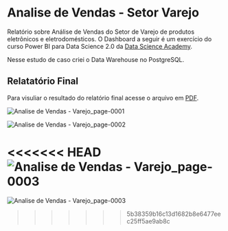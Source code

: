 # Analise de Vendas - Setor Varejo

Relatório sobre Análise de Vendas do Setor de Varejo de produtos eletrônicos e eletrodomésticos.
O Dashboard a seguir é um exercício do curso Power BI para Data Science 2.0 da [Data Science Academy](https://www.datascienceacademy.com.br).

Nesse estudo de caso criei o Data Warehouse no PostgreSQL. 


## Relatatório Final

Para visuliar o resultado do relatório final acesse o arquivo em [PDF](https://github.com/maisonhenrique/dashboard-powerbi/blob/63ceff1c1577a8dc67524e7a5e18e7f393f54082/Analise_Vendas_Varejo/Analise%20de%20Vendas%20-%20Varejo.pdf).

![Analise de Vendas - Varejo_page-0001](https://user-images.githubusercontent.com/99361817/168687114-2b212a69-1a26-4e7e-8c9d-03f3687eda2d.jpg)

![Analise de Vendas - Varejo_page-0002](https://user-images.githubusercontent.com/99361817/168687161-b95f46d8-6646-4c2f-a900-57ed7e3166f0.jpg)

<<<<<<< HEAD
![Analise de Vendas - Varejo_page-0003](https://user-images.githubusercontent.com/99361817/168687181-81b36dc2-6952-4f21-ab40-c730895f6c59.jpg)
=======
![Analise de Vendas - Varejo_page-0003](https://user-images.githubusercontent.com/99361817/168687181-81b36dc2-6952-4f21-ab40-c730895f6c59.jpg)
>>>>>>> 5b38359b16c13d1682b8e6477eec25ff5ae9ab8c

